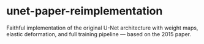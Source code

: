 # unet-paper-reimplementation
Faithful implementation of the original U-Net architecture with weight maps, elastic deformation, and full training pipeline — based on the 2015 paper.
